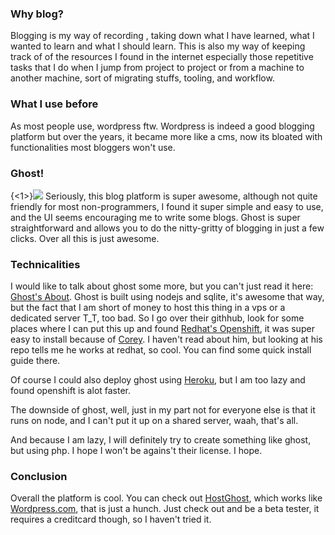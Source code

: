 ### Why blog?
Blogging is my way of recording , taking down what I have learned, what I wanted to learn and what I should learn. This is also my way of keeping track of of the resources I found in the internet especially those repetitive tasks that I do when I jump from project to project or from a machine to another machine, sort of migrating stuffs, tooling, and workflow.

### What I use before
As most people use, wordpress ftw. Wordpress is indeed a good blogging platform but over the years, it became more like a cms, now its bloated with functionalities most bloggers won't use.


### Ghost!
{<1>}![](/content/images/2013/Nov/ghost.png)
Seriously, this blog platform is super awesome, although not quite friendly for most non-programmers, I found it super simple and easy to use, and the UI seems encouraging me to write some blogs. Ghost is super straightforward and allows you to do the nitty-gritty of blogging in just a few clicks. Over all this is just awesome.

### Technicalities
I would like to talk about ghost some more, but you can't just read it here: [Ghost's About](https://ghost.org/about/). Ghost is built using nodejs and sqlite, it's awesome that way, but the fact that I am short of money to host this thing in a vps or a dedicated server T_T, too bad. So I go over their githhub, look for some places where I can put this up and found [Redhat's Openshift](http://openshift.com), it was super easy to install because of [Corey](https://github.com/developercorey/). I haven't read about him, but looking at his repo tells me he works at redhat, so cool. You can find some quick install guide there.

Of course I could also deploy ghost using [Heroku](http://heroku.com), but I am too lazy and found openshift is  alot faster.

The downside of ghost, well, just in my part not for everyone else is that it runs on node, and I can't put it up on a shared server, waah, that's all.

And because I am lazy, I will definitely try to create something like ghost, but using php. I hope I won't be agains't their license. I hope.

### Conclusion
Overall the platform is cool. You can check out [HostGhost](http://hostghost.io), which works like [Wordpress.com](http://wordpress.com), that is just a hunch. Just check out and be a beta tester, it requires a creditcard though, so I haven't tried it.